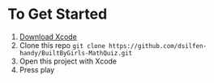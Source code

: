 # To Get Started

1) [Download Xcode](https://itunes.apple.com/us/app/xcode/id497799835?mt=12)
2) Clone this repo `git clone https://github.com/dsilfen-handy/BuiltByGirls-MathQuiz.git`
3) Open this project with Xcode
4) Press play

